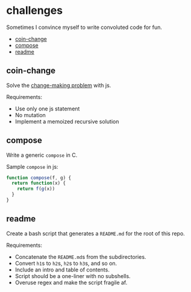 # challenges

Sometimes I convince myself to write convoluted code for fun.

* [coin-change](#user-content-coin-change)
* [compose](#user-content-compose)
* [readme](#user-content-readme)
## coin-change

Solve the [change-making problem](https://en.wikipedia.org/wiki/Change-making_problem) with js.

Requirements:

 * Use only one js statement
 * No mutation
 * Implement a memoized recursive solution
## compose

Write a generic `compose` in C.

Sample `compose` in js:

```js
function compose(f, g) {
  return function(x) {
    return f(g(x))
  }
}
```
## readme

Create a bash script that generates a `README.md` for the root of this repo.

Requirements:

* Concatenate the `README.md`s from the subdirectories.
* Convert `h1`s to `h2`s, `h2`s to `h3`s, and so on.
* Include an intro and table of contents.
* Script should be a one-liner with no subshells.
* Overuse regex and make the script fragile af.
